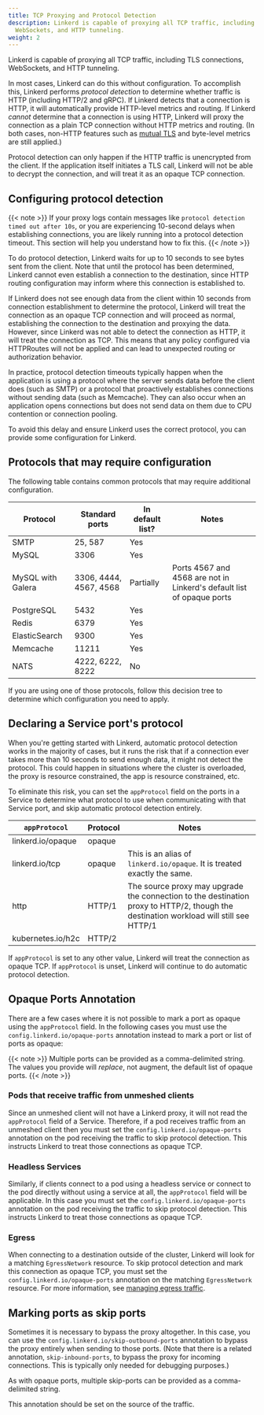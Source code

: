 ```yaml
---
title: TCP Proxying and Protocol Detection
description: Linkerd is capable of proxying all TCP traffic, including TLS'd connections,
  WebSockets, and HTTP tunneling.
weight: 2
---
```


Linkerd is capable of proxying all TCP traffic, including TLS connections,
WebSockets, and HTTP tunneling.

In most cases, Linkerd can do this without configuration. To accomplish this,
Linkerd performs *protocol detection* to determine whether traffic is HTTP
(including HTTP/2 and gRPC). If Linkerd detects that a connection is HTTP, it
will automatically provide HTTP-level metrics and routing. If Linkerd *cannot*
determine that a connection is using HTTP, Linkerd will proxy the connection as
a plain TCP connection without HTTP metrics and routing. (In both cases,
non-HTTP features such as [mutual TLS](../automatic-mtls/) and byte-level
metrics are still applied.)

Protocol detection can only happen if the HTTP traffic is unencrypted from the
client. If the application itself initiates a TLS call, Linkerd will not be able
to decrypt the connection, and will treat it as an opaque TCP connection.

## Configuring protocol detection

{{< note >}}
If your proxy logs contain messages like `protocol detection timed out
after 10s`, or you are experiencing 10-second delays when establishing
connections, you are likely running into a protocol detection timeout.
This section will help you understand how to fix this.
{{< /note >}}

To do protocol detection, Linkerd waits for up to 10 seconds to see bytes sent
from the client. Note that until the protocol has been determined, Linkerd
cannot even establish a connection to the destination, since HTTP routing
configuration may inform where this connection is established to.

If Linkerd does not see enough data from the client within 10 seconds from
connection establishment to determine the protocol, Linkerd will treat the
connection as an opaque TCP connection and will proceed as normal, establishing
the connection to the destination and proxying the data. However, since Linkerd
was not able to detect the connection as HTTP, it will treat the connection as
TCP. This means that any policy configured via HTTPRoutes will not be applied
and can lead to unexpected routing or authorization behavior.

In practice, protocol detection timeouts typically happen when the application
is using a protocol where the server sends data before the client does (such as
SMTP) or a protocol that proactively establishes connections without sending data
(such as Memcache). They can also occur when an application opens connections
but does not send data on them due to CPU contention or connection pooling.

To avoid this delay and ensure Linkerd uses the correct protocol, you can
provide some configuration for Linkerd.

## Protocols that may require configuration

The following table contains common protocols that may require additional
configuration.

| Protocol        | Standard ports   | In default list? | Notes |
|-----------------|------------------|------------------|-------|
| SMTP            | 25, 587          | Yes              |       |
| MySQL           | 3306             | Yes              |       |
| MySQL with Galera | 3306, 4444, 4567, 4568 | Partially | Ports 4567 and 4568 are not in Linkerd's default list of opaque ports  |
| PostgreSQL      | 5432             | Yes              |       |
| Redis           | 6379             | Yes              |       |
| ElasticSearch   | 9300             | Yes              |       |
| Memcache        | 11211            | Yes              |       |
| NATS            | 4222, 6222, 8222 | No               |       |

If you are using one of those protocols, follow this decision tree to determine
which configuration you need to apply.

## Declaring a Service port's protocol

When you're getting started with Linkerd, automatic protocol detection works in
the majority of cases, but it runs the risk that if a connection ever takes more
than 10 seconds to send enough data, it might not detect the protocol. This
could happen in situations where the cluster is overloaded, the proxy is
resource constrained, the app is resource constrained, etc.

To eliminate this risk, you can set the `appProtocol` field on the ports in a
Service to determine what protocol to use when communicating with that Service port,
and skip automatic protocol detection entirely.

| `appProtocol`     | Protocol   | Notes |
|-------------------|------------|-------|
| linkerd.io/opaque | opaque     |       |
| linkerd.io/tcp    | opaque     | This is an alias of `linkerd.io/opaque`. It is treated exactly the same. |
| http              | HTTP/1     | The source proxy may upgrade the connection to the destination proxy to HTTP/2, though the destination workload will still see HTTP/1 |
| kubernetes.io/h2c | HTTP/2     |       |

If `appProtocol` is set to any other value, Linkerd will treat the connection as
opaque TCP. If `appProtocol` is unset, Linkerd will continue to do automatic
protocol detection.

## Opaque Ports Annotation

There are a few cases where it is not possible to mark a port as opaque using
the `appProtocol` field. In the following cases you must use the
`config.linkerd.io/opaque-ports` annotation instead to mark a port or list of
ports as opaque:

{{< note >}}
Multiple ports can be provided as a comma-delimited string. The values you
provide will *replace*, not augment, the default list of opaque ports.
{{< /note >}}

### Pods that receive traffic from unmeshed clients

Since an unmeshed client will not have a Linkerd proxy, it will not read the
`appProtocol` field of a Service. Therefore, if a pod receives traffic from an
unmeshed client then you must set the `config.linkerd.io/opaque-ports`
annotation on the pod receiving the traffic to skip protocol detection.
This instructs Linkerd to treat those connections as opaque TCP.

### Headless Services

Similarly, if clients connect to a pod using a headless service or connect to
the pod directly without using a service at all, the `appProtocol` field will
be applicable. In this case you must set the `config.linkerd.io/opaque-ports`
annotation on the pod receiving the traffic to skip protocol detection.
This instructs Linkerd to treat those connections as opaque TCP.

### Egress

When connecting to a destination outside of the cluster, Linkerd will look for
a matching `EgressNetwork` resource. To skip protocol detection and mark this
connection as opaque TCP, you must set the `config.linkerd.io/opaque-ports`
annotation on the matching `EgressNetwork` resource. For more information,
see [managing egress traffic](../../tasks/managing-egress-traffic/).

## Marking ports as skip ports

Sometimes it is necessary to bypass the proxy altogether. In this case, you can
use the `config.linkerd.io/skip-outbound-ports` annotation to bypass the proxy
entirely when sending to those ports. (Note that there is a related annotation,
`skip-inbound-ports`, to bypass the proxy for incoming connections. This is
typically only needed for debugging purposes.)

As with opaque ports, multiple skip-ports can be provided as a comma-delimited
string.

This annotation should be set on the source of the traffic.
